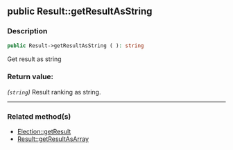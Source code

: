 ## public Result::getResultAsString

### Description    

```php
public Result->getResultAsString ( ): string
```

Get result as string
    

### Return value:   

*(```string```)* Result ranking as string.


---------------------------------------

### Related method(s)      

* [Election::getResult](/Docs/MethodsReferences/Election%20Class/public%20Election--getResult.md)    
* [Result::getResultAsArray](/Docs/MethodsReferences/Result%20Class/public%20Result--getResultAsArray.md)    
